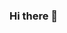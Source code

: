 ### Hi there 👋

<!--
**ravi-ranjan11/ravi-ranjan11** is a ✨ _special_ ✨ repository because its `README.md` (this file) appears on your GitHub profile.

Here are some ideas to get you started:

- 🔭 I’m currently working full time for an E-commerce website.
- 🌱 I’m currently learning Full Stack Development
- 👯 I’m looking to collaborate on Java, JavaScript, React.js and I know some SQL as well.
- 📫 How to reach me: Linkedin : (https://www.linkedin.com/in/raviranjn/) 
- ⚡ Fun fact: There's none. I sing sometimes and go to gym.
-->

